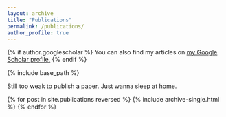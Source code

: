 ```yaml
---
layout: archive
title: "Publications"
permalink: /publications/
author_profile: true
---
```


{% if author.googlescholar %}
  You can also find my articles on <u><a href="{{author.googlescholar}}">my Google Scholar profile</a>.</u>
{% endif %}

{% include base_path %}

Still too weak to publish a paper. Just wanna sleep at home.

{% for post in site.publications reversed %}
  {% include archive-single.html %}
{% endfor %}
